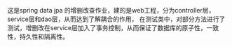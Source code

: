 这是spring data jpa 的增删改查作业，建的是web工程，分为controller层，service层和dao层，从而达到了解耦合的作用，
在测试类中，对部分方法进行了测试，增删改在service层加入了事务控制，从而保证了数据库的原子性，一致性，持久性和隔离性。
